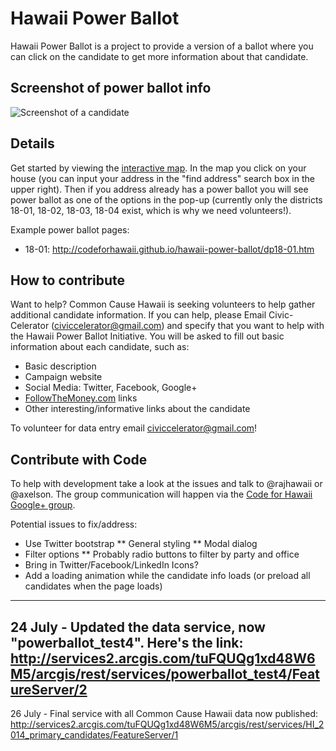 Hawaii Power Ballot
===================

Hawaii Power Ballot is a project to provide a version of a ballot where you can click on the candidate to get more information about that candidate.

Screenshot of power ballot info
-------------------------------
![Screenshot of a candidate](http://codeforhawaii.github.io/hawaii-power-ballot/images/screenshot1.png "Screenshot of a candidate")

Details
-------
Get started by viewing the [interactive map](http://civic-celerator.maps.arcgis.com/apps/OnePane/basicviewer/index.html?appid=eabd4dbf3fcb48468cd92587b2d8729c). In the map you click on your house (you can input your address in the "find address" search box in the upper right). Then if you address already has a power ballot you will see power ballot as one of the options in the pop-up (currently only the districts 18-01, 18-02, 18-03, 18-04 exist, which is why we need volunteers!).

Example power ballot pages:
* 18-01: http://codeforhawaii.github.io/hawaii-power-ballot/dp18-01.htm

How to contribute
-----------------

Want to help? Common Cause Hawaii is seeking volunteers to help gather additional candidate information. If you can help, please Email Civic-Celerator (<civiccelerator@gmail.com>) and specify that you want to help with the Hawaii Power Ballot Initiative. You will be asked to fill out basic information about each candidate, such as:
* Basic description
* Campaign website
* Social Media: Twitter, Facebook, Google+
* [FollowTheMoney.com](http://FollowTheMoney.com) links
* Other interesting/informative links about the candidate

To volunteer for data entry email <civiccelerator@gmail.com>!

Contribute with Code
--------------------

To help with development take a look at the issues and talk to @rajhawaii or @axelson. The group communication will happen via the [Code for Hawaii Google+ group](https://plus.google.com/communities/116866725555175272325).

Potential issues to fix/address:
* Use Twitter bootstrap
** General styling
** Modal dialog
* Filter options
** Probably radio buttons to filter by party and office
* Bring in Twitter/Facebook/LinkedIn Icons?
* Add a loading animation while the candidate info loads (or preload all candidates when the page loads)
--------------------
24 July - Updated the data service, now "powerballot_test4".  Here's the link:
http://services2.arcgis.com/tuFQUQg1xd48W6M5/arcgis/rest/services/powerballot_test4/FeatureServer/2
--------------------
26 July - Final service with all Common Cause Hawaii data now published:
http://services2.arcgis.com/tuFQUQg1xd48W6M5/arcgis/rest/services/HI_2014_primary_candidates/FeatureServer/1


